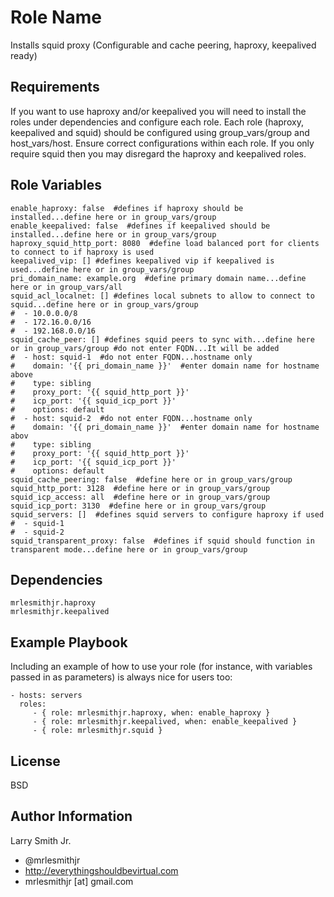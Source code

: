 Role Name
=========

Installs squid proxy (Configurable and cache peering, haproxy, keepalived ready)

Requirements
------------

If you want to use haproxy and/or keepalived you will need to install the roles under dependencies and configure each role.
Each role (haproxy, keepalived and squid) should be configured using group_vars/group and host_vars/host. Ensure correct configurations within each role. If you only require squid then you may disregard the haproxy and keepalived roles.

Role Variables
--------------

````
enable_haproxy: false  #defines if haproxy should be installed...define here or in group_vars/group
enable_keepalived: false  #defines if keepalived should be installed...define here or in group_vars/group
haproxy_squid_http_port: 8080  #define load balanced port for clients to connect to if haproxy is used
keepalived_vip: [] #defines keepalived vip if keepalived is used...define here or in group_vars/group
pri_domain_name: example.org  #define primary domain name...define here or in group_vars/all
squid_acl_localnet: [] #defines local subnets to allow to connect to squid...define here or in group_vars/group
#  - 10.0.0.0/8
#  - 172.16.0.0/16
#  - 192.168.0.0/16
squid_cache_peer: [] #defines squid peers to sync with...define here or in group_vars/group #do not enter FQDN...It will be added
#  - host: squid-1  #do not enter FQDN...hostname only
#    domain: '{{ pri_domain_name }}'  #enter domain name for hostname above
#    type: sibling
#    proxy_port: '{{ squid_http_port }}'
#    icp_port: '{{ squid_icp_port }}'
#    options: default
#  - host: squid-2  #do not enter FQDN...hostname only
#    domain: '{{ pri_domain_name }}'  #enter domain name for hostname abov
#    type: sibling
#    proxy_port: '{{ squid_http_port }}'
#    icp_port: '{{ squid_icp_port }}'
#    options: default
squid_cache_peering: false  #define here or in group_vars/group
squid_http_port: 3128  #define here or in group_vars/group
squid_icp_access: all  #define here or in group_vars/group
squid_icp_port: 3130  #define here or in group_vars/group
squid_servers: []  #defines squid servers to configure haproxy if used
#  - squid-1
#  - squid-2
squid_transparent_proxy: false  #defines if squid should function in transparent mode...define here or in group_vars/group
````

Dependencies
------------

````
mrlesmithjr.haproxy
mrlesmithjr.keepalived
````

Example Playbook
----------------

Including an example of how to use your role (for instance, with variables passed in as parameters) is always nice for users too:

    - hosts: servers
      roles:
         - { role: mrlesmithjr.haproxy, when: enable_haproxy }
         - { role: mrlesmithjr.keepalived, when: enable_keepalived }
         - { role: mrlesmithjr.squid }

License
-------

BSD

Author Information
------------------

Larry Smith Jr.
- @mrlesmithjr
- http://everythingshouldbevirtual.com
- mrlesmithjr [at] gmail.com

